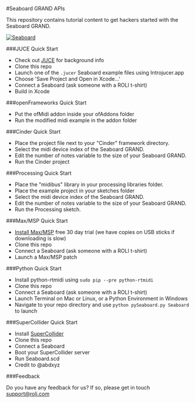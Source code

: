 #Seaboard GRAND APIs

This repository contains tutorial content to get hackers started with the Seaboard GRAND.

[![Seaboard](https://roli.com/assets/img/product-page/product-page-header-wide.jpg)](roli.com/products/seaboard-grand)

###JUCE Quick Start

- Check out [JUCE](http://www.juce.com/about-juce) for background info
- Clone this repo
- Launch one of the `.jucer` Seaboard example files using Introjucer.app
- Choose 'Save Project and Open in Xcode...'
- Connect a Seaboard (ask someone with a ROLI t-shirt)
- Build in Xcode

###openFrameworks Quick Start

- Put the ofMidi addon inside your ofAddons folder
- Run the modified midi example in the addon folder

###Cinder Quick Start

- Place the project file next to your "Cinder" framework directory.
- Select the midi device index of the Seaboard GRAND.
- Edit the number of notes variable to the size of your Seaboard GRAND.
- Run the Cinder project

###Processing Quick Start

- Place the "midibus" library in your processing libraries folder.
- Place the example project in your sketches folder
- Select the midi device index of the Seaboard GRAND.
- Edit the number of notes variable to the size of your Seaboard GRAND.
- Run the Processing sketch.

###Max/MSP Quick Start

- [Install Max/MSP](http://cycling74.com/products/max/) free 30 day trial (we have copies on USB sticks if downloading is slow)
- Clone this repo
- Connect a Seaboard (ask someone with a ROLI t-shirt)
- Launch a Max/MSP patch

###Python Quick Start
- Install python-rtmidi using `sudo pip --pre python-rtmidi`
- Clone this repo
- Connect a Seaboard (ask someone with a ROLI t-shirt)
- Launch Terminal on Mac or Linux, or a Python Environment in Windows
- Navigate to your repo directory and use `python pySeaboard.py Seaboard` to launch

###SuperCollider Quick Start
- Install [SuperCollider](https://supercollider.github.io/)
- Clone this repo
- Connect a Seaboard
- Boot your SuperCollider server
- Run Seaboard.scd
- Credit to @abdxyz


###Feedback

Do you have any feedback for us? If so, please get in touch support@roli.com
